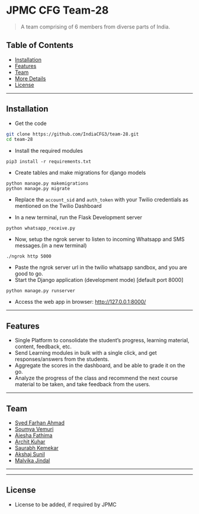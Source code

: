 # JPMC CFG Team-28

> A team comprising of 6 members from diverse parts of India.

## Table of Contents


  - [Installation](#installation)
  - [Features](#features)
  - [Team](#team)
  - [More Details](#more-details)
  - [License](#license)


---


## Installation ##

- Get the code
```bash
git clone https://github.com/IndiaCFG3/team-28.git
cd team-28
```

- Install the required modules  
```
pip3 install -r requirements.txt
```

- Create tables and make migrations for django models
```
python manage.py makemigrations
python manage.py migrate
```

- Replace the `account_sid` and `auth_token` with your Twilio credentials as mentioned on the Twilio Dashboard  
  
- In a new terminal, run the Flask Development server
```
python whatsapp_receive.py
```
- Now, setup the ngrok server to listen to incoming Whatsapp and SMS messages.(in a new terminal)
```
./ngrok http 5000
```
- Paste the ngrok server url in the twilio whatsapp sandbox, and you are good to go.
- Start the Django application (development mode) [default port 8000]
```
python manage.py runserver
```
- Access the web app in browser: http://127.0.0.1:8000/


---

## Features ##
- Single Platform to consolidate the student’s progress, learning material, content, feedback, etc.
- Send Learning modules in bulk with a single click, and get responses/answers from the students.
- Aggregate the scores in the dashboard, and be able to grade it on the go.
- Analyze the progress of the class and recommend the next course material to be taken, and take feedback from the users.


---

## Team ##

- [Syed Farhan Ahmad](https://www.linkedin.com/in/syedfarhanahmad/)
- [Soumya Vemuri]() 
- [Aiesha Fathima]()
- [Archit Kuhar]()
- [Saurabh Kemekar](https://www.linkedin.com/in/saurabh-kemekar-a8589710b/)
- [Akshaj Sunil]()
- [Malvika Jindal]()


---


---

## License ##
- License to be added, if required by JPMC
